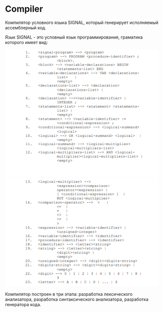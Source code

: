 # Compiler
<p>Компилятор условного языка SIGNAL, который генерирует исполняемый ассемблерный код.</p>
<p>Язык SIGNAL - это условный язык программирования, граматика которого имеет вид:</p>

![Фото граматики](https://github.com/DmitryTrofimtsov/Compiler/blob/main/Граматика_1.png)
![фото граматики](https://github.com/DmitryTrofimtsov/Compiler/blob/main/Граматика_2.png)

Компилятор построен в три этапа: разработка лексического анализатора, разработка синтаксического анализатора, разработка генератора кода.


